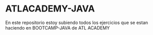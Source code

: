 # ATLACADEMY-JAVA
En este repositorio estoy subiendo todos los ejercicios que se estan haciendo en BOOTCAMP-JAVA de ATL ACADEMY
